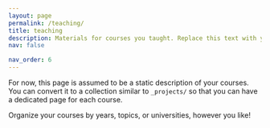 ```yaml
---
layout: page
permalink: /teaching/
title: teaching
description: Materials for courses you taught. Replace this text with your description.
nav: false

nav_order: 6
---
```


For now, this page is assumed to be a static description of your courses. You can convert it to a collection similar to `_projects/` so that you can have a dedicated page for each course.

Organize your courses by years, topics, or universities, however you like!
